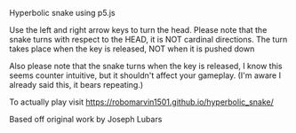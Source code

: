 Hyperbolic snake using p5.js

Use the left and right arrow keys to turn the head.
Please note that the snake turns with respect to the HEAD, it is NOT cardinal directions.
The turn takes place when the key is released, NOT when it is pushed down

Also please note that the snake turns when the key is released, I know this seems counter intuitive, but it shouldn't affect your gameplay. (I'm aware I already said this, it bears repeating.)

To actually play visit  https://robomarvin1501.github.io/hyperbolic_snake/





Based off original work by Joseph Lubars

